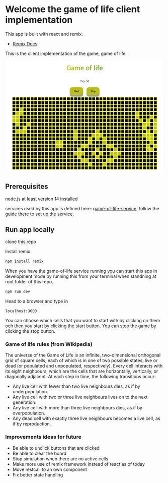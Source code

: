 # Welcome the game of life client implementation

This app is built with react and remix. 

- [Remix Docs](https://remix.run/docs)

This is the client implementation of the game, game of life

![simultion](simulation.png)

## Prerequisites 
node.js at least version 14 installed

services used by this app is defined here: [game-of-life-service](https://github.com/lilo4591/game-of-life), follow the guide there to set up the service. 

## Run app locally
clone this repo

Install remix

```sh
npm install remix
```

When you have the game-of-life service running you can start this app in development mode by running this from your terminal when standning at root folder of this repo.

```sh
npm run dev
```

Head to a browser and type in

```
localhost:3000
```

You can choose which cells that you want to start with by clicking on them och then you start by clicking the start button. You can stop the game by clicking the stop button.

### Game of life rules (from Wikipedia)

The universe of the Game of Life is an infinite, two-dimensional orthogonal grid of square cells, each of which is in one of two possible states, live or dead (or populated and unpopulated, respectively). Every cell interacts with its eight neighbours, which are the cells that are horizontally, vertically, or diagonally adjacent. At each step in time, the following transitions occur:

* Any live cell with fewer than two live neighbours dies, as if by underpopulation.
* Any live cell with two or three live neighbours lives on to the next generation.
* Any live cell with more than three live neighbours dies, as if by overpopulation.
* Any dead cell with exactly three live neighbours becomes a live cell, as if by reproduction.


### Improvements ideas for future
* Be able to unclick buttons that are clicked
* Be able to clear the board
* Stop simulation when there are no active cells
* Make more use of remix framework instead of react as of today
* Move restcall to an own component
* Fix better state handling

